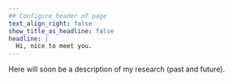```yaml
---
## Configure header of page
text_align_right: false
show_title_as_headline: false
headline: |
  Hi, nice to meet you.
---
```


<!-- this is a subheadline -->

Here will soon be a description of my research (past and future).